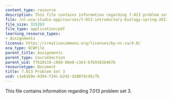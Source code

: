 ```yaml
---
content_type: resource
description: This file contains information regarding 7.013 problem set 3.
file: /ol-ocw-studio-app/courses/7-013-introductory-biology-spring-2013/c1e61b9e8394f34cb242d2007dc45c7b_MIT7_013S13_Pset_3.pdf
file_size: 315263
file_type: application/pdf
learning_resource_types:
- Assignments
license: https://creativecommons.org/licenses/by-nc-sa/4.0/
ocw_type: OCWFile
parent_title: Assignments
parent_type: CourseSection
parent_uid: f7b10119-c869-0de0-c3e3-bfb9302b467b
resourcetype: Document
title: 7.013 Problem Set 3
uid: c1e61b9e-8394-f34c-b242-d2007dc45c7b
---
```

This file contains information regarding 7.013 problem set 3.